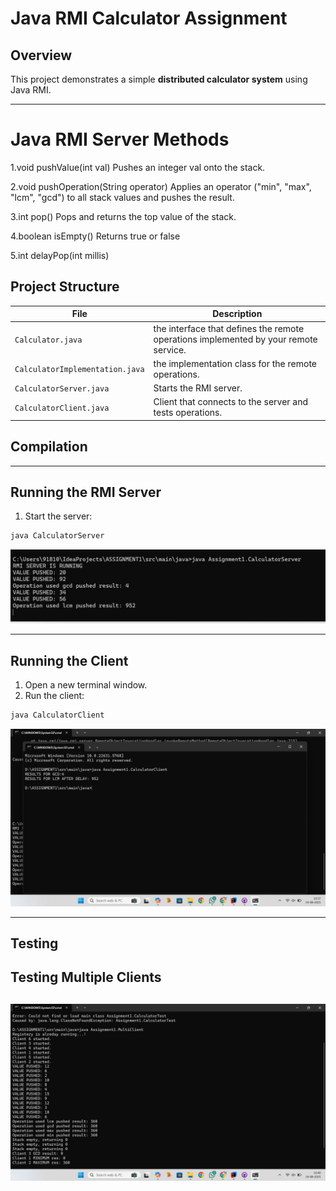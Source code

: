 # Java RMI Calculator Assignment

## Overview

This project demonstrates a simple **distributed calculator system** using Java RMI. 

---
# Java RMI Server Methods

1.void pushValue(int val)
Pushes an integer val onto the stack.

2.void pushOperation(String operator)
Applies an operator ("min", "max", "lcm", "gcd") to all stack values and pushes the result.

3.int pop()
Pops and returns the top value of the stack.

4.boolean isEmpty()
Returns true or false 

5.int delayPop(int millis)

## Project Structure

| File                            | Description                                                                                                  |
| ------------------------------- | ---------------------------------------------------------------                                              |
| `Calculator.java`               | the interface that defines the remote operations implemented by your remote service.                         |
| `CalculatorImplementation.java` | the implementation class for the remote operations.                                                          |
| `CalculatorServer.java`         | Starts the RMI server.                                                                                       |
| `CalculatorClient.java`         | Client that connects to the server and tests operations.                                                     |
                                


## Compilation

---

## Running the RMI Server

1. Start the server:

```bash
java CalculatorServer
```
![Calculator UI](images/Server.jpeg)

---

## Running the Client

1. Open a new terminal window.
2. Run the client:

```bash
java CalculatorClient
```

![Calculator UI](images/client.jpeg)

---
## Testing 

## Testing Multiple Clients

![Calculator UI](images/Multi-Client.jpeg)
---

